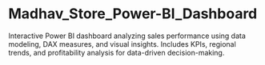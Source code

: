 # Madhav_Store_Power-BI_Dashboard
Interactive Power BI dashboard analyzing sales performance using data modeling, DAX measures, and visual insights. Includes KPIs, regional trends, and profitability analysis for data-driven decision-making.
